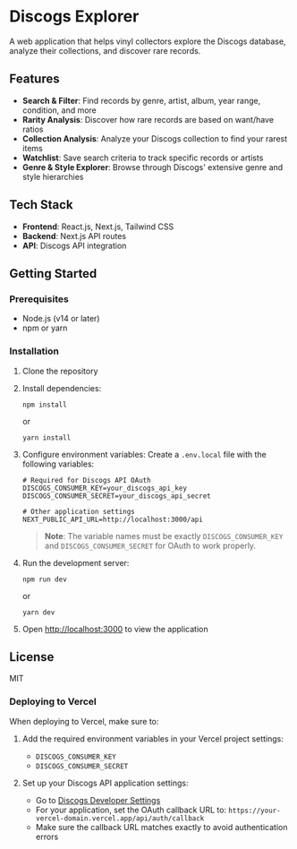 # Discogs Explorer

A web application that helps vinyl collectors explore the Discogs database, analyze their collections, and discover rare records.

## Features

- **Search & Filter**: Find records by genre, artist, album, year range, condition, and more
- **Rarity Analysis**: Discover how rare records are based on want/have ratios
- **Collection Analysis**: Analyze your Discogs collection to find your rarest items
- **Watchlist**: Save search criteria to track specific records or artists
- **Genre & Style Explorer**: Browse through Discogs' extensive genre and style hierarchies

## Tech Stack

- **Frontend**: React.js, Next.js, Tailwind CSS
- **Backend**: Next.js API routes
- **API**: Discogs API integration

## Getting Started

### Prerequisites

- Node.js (v14 or later)
- npm or yarn

### Installation

1. Clone the repository
2. Install dependencies:
   ```
   npm install
   ```
   or
   ```
   yarn install
   ```
3. Configure environment variables:
   Create a `.env.local` file with the following variables:
   ```
   # Required for Discogs API OAuth
   DISCOGS_CONSUMER_KEY=your_discogs_api_key
   DISCOGS_CONSUMER_SECRET=your_discogs_api_secret
   
   # Other application settings
   NEXT_PUBLIC_API_URL=http://localhost:3000/api
   ```
   
   > **Note**: The variable names must be exactly `DISCOGS_CONSUMER_KEY` and `DISCOGS_CONSUMER_SECRET` for OAuth to work properly.

4. Run the development server:
   ```
   npm run dev
   ```
   or
   ```
   yarn dev
   ```
5. Open [http://localhost:3000](http://localhost:3000) to view the application

## License

MIT 

### Deploying to Vercel

When deploying to Vercel, make sure to:

1. Add the required environment variables in your Vercel project settings:
   - `DISCOGS_CONSUMER_KEY`
   - `DISCOGS_CONSUMER_SECRET`

2. Set up your Discogs API application settings:
   - Go to [Discogs Developer Settings](https://www.discogs.com/settings/developers)
   - For your application, set the OAuth callback URL to:
     `https://your-vercel-domain.vercel.app/api/auth/callback`
   - Make sure the callback URL matches exactly to avoid authentication errors 